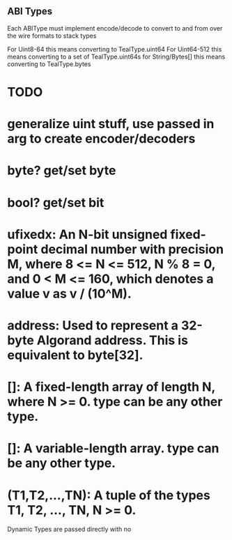 ABI Types
--------

Each ABIType must implement encode/decode to convert to and from over the wire formats to stack types

For Uint8-64 this means converting to TealType.uint64
For Uint64-512 this means converting to a set of TealType.uint64s
for String/Bytes[] this means converting to TealType.bytes


# TODO
# generalize uint stuff, use passed in arg to create encoder/decoders

# byte? get/set byte
# bool? get/set bit

# ufixed<N>x<M>: An N-bit unsigned fixed-point decimal number with precision M, where 8 <= N <= 512, N % 8 = 0, and 0 < M <= 160, which denotes a value v as v / (10^M).
# address: Used to represent a 32-byte Algorand address. This is equivalent to byte[32].
# <type>[<N>]: A fixed-length array of length N, where N >= 0. type can be any other type.
# <type>[]: A variable-length array. type can be any other type.
# (T1,T2,...,TN): A tuple of the types T1, T2, …, TN, N >= 0.


Dynamic Types are passed directly with no 
